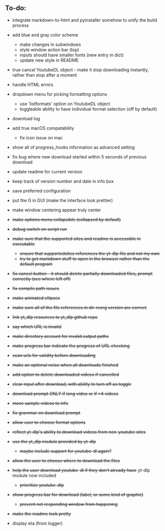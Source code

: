 ## To-do:
- integrate markdown-to-html and pyinstaller somehow to unify the build process
- add blue and gray color scheme
    - make changes in subwindows
    - style window action bar (top)
    - inputs should have smaller fonts (new entry in dict)
    - update new style in README
- true cancel YoutubeDL object - make it stop downloading instantly, rather than stop after a moment
- handle HTML errors

- dropdown menu for picking formatting options
    - use 'listformats' option on YoutubeDL object
    - toggleable ability to have individual format selection (off by default)

- download log

- add true macOS compatability
    - fix icon issue on mac

- show all of progress_hooks information as advanced setting

- fix bug where new download started within 5 seconds of previous download

- update readme for current version
- keep track of version number and date in info box

- save preferred configuration

- put the G in GUI (make the interface look prettier)
- make window centering appear truly center


- ~~make options menu collapsible (collapsed by default)~~
- ~~debug switch on script run~~
- ~~make sure that the supported sites and readme is accessible in executable~~
    - ~~ensure that supportedsites references the yt-dlp file and not my own~~
    - ~~try to get markdown stuff to open in the browser rather than the default program~~
- ~~fix cancel button - it should delete partially downloaded files, prompt correctly (see where left off)~~
- ~~fix compile path issues~~
- ~~make animated ellipses~~
- ~~make sure all of the file references in dir-reorg version are correct~~
- ~~link yt_dlp resources to yt_dlp github repo~~
- ~~say which URL is invalid~~
- ~~make directory account for invalid output paths~~
- ~~make progress bar indicate the progress of URL checking~~
- ~~scan urls for validity before downloading~~
- ~~make an optional noise when all downloads finished~~
- ~~add option to delete downloaded videos if cancelled~~
- ~~clear input after download, with ability to turn off as toggle~~
- ~~download prompt ONLY if long video or if >4 videos~~
- ~~move sample videos to info~~
- ~~fix grammar on download prompt~~
- ~~allow user to choose format options~~
- ~~reflect yt-dlp's ability to download videos from non-youtube sites~~
- ~~use the yt_dlp module provided by yt-dlp~~
    - ~~maybe include support for youtube-dl again?~~
- ~~allow the user to choose where to download the files~~
- ~~help the user download youtube-dl if they don't already have~~ yt-dlp module now included
    - ~~prioritize youtube-dlp~~
- ~~show progress bar for download (label, or some kind of graphic)~~
    - ~~prevent not responding window from happening~~
- ~~make the readme look pretty~~

- display eta (from logger)